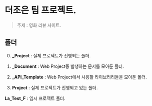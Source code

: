 # 더조은 팀 프로젝트.
>주제 : 영화 리뷰 사이트.

## 폴더

0. **_Project** : 실제 프로젝트가 진행되는 폴더.

1. **_Document** : Web Project중 발생하는 문서를 모아둔 폴더.

2. **_API_Template** : Web Project에서 사용할 라이브러리들을 모아둔 폴더.


3. **Project** : 실제 프로젝트가 진행되고 있는 폴더.

**La_Test_F** : 임시 프로젝트 폴더.
